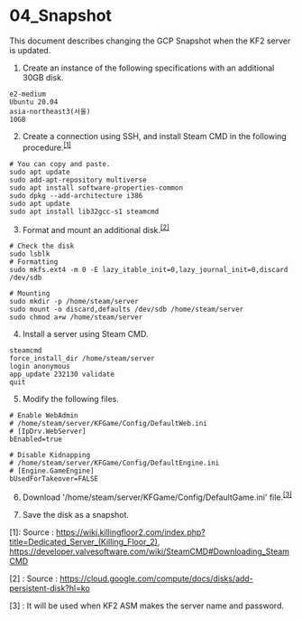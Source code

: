 04_Snapshot
=============

This document describes changing the GCP Snapshot when the KF2 server is updated.

1. Create an instance of the following specifications with an additional 30GB disk.
```
e2-medium
Ubuntu 20.04
asia-northeast3(서울)
10GB
```

2. Create a connection using SSH, and install Steam CMD in the following procedure.<sup>[[1]](#footnote_1)</sup>

```
# You can copy and paste.
sudo apt update
sudo add-apt-repository multiverse
sudo apt install software-properties-common
sudo dpkg --add-architecture i386
sudo apt update
sudo apt install lib32gcc-s1 steamcmd
```

3. Format and mount an additional disk.<sup>[[2]](#footnote_2)</sup>
```
# Check the disk
sudo lsblk
# Formatting
sudo mkfs.ext4 -m 0 -E lazy_itable_init=0,lazy_journal_init=0,discard /dev/sdb
```
```
# Mounting
sudo mkdir -p /home/steam/server
sudo mount -o discard,defaults /dev/sdb /home/steam/server
sudo chmod a+w /home/steam/server
```

4. Install a server using Steam CMD.
```
steamcmd
force_install_dir /home/steam/server
login anonymous
app_update 232130 validate
quit
```

5. Modify the following files.
```
# Enable WebAdmin
# /home/steam/server/KFGame/Config/DefaultWeb.ini
# [IpDrv.WebServer]
bEnabled=true
```
```
# Disable Kidnapping
# /home/steam/server/KFGame/Config/DefaultEngine.ini
# [Engine.GameEngine]
bUsedForTakeover=FALSE
```

6. Download '/home/steam/server/KFGame/Config/DefaultGame.ini' file.<sup>[[3]](#footnote_3)</sup>

7. Save the disk as a snapshot.




<a name="footnote_1">[1]</a>: Source : https://wiki.killingfloor2.com/index.php?title=Dedicated_Server_(Killing_Floor_2), https://developer.valvesoftware.com/wiki/SteamCMD#Downloading_SteamCMD

<a name="footnote_2">[2] </a>: Source : https://cloud.google.com/compute/docs/disks/add-persistent-disk?hl=ko

<a name="footnote_3">[3] </a>: It will be used when KF2 ASM makes the server name and password.
